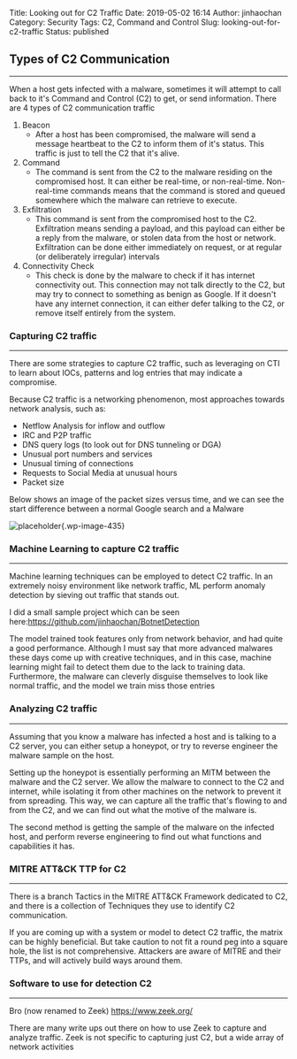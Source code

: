 Title: Looking out for C2 Traffic
Date: 2019-05-02 16:14
Author: jinhaochan
Category: Security
Tags: C2, Command and Control
Slug: looking-out-for-c2-traffic
Status: published

<!-- wp:heading -->

Types of C2 Communication
-------------------------

<!-- /wp:heading -->

<!-- wp:separator -->

------------------------------------------------------------------------

<!-- /wp:separator -->

</p>
<!-- wp:paragraph -->

When a host gets infected with a malware, sometimes it will attempt to call back to it's Command and Control (C2) to get, or send information. There are 4 types of C2 communication traffic

<!-- /wp:paragraph -->

<!-- wp:list {"ordered":true} -->

1.  Beacon
    -   After a host has been compromised, the malware will send a message heartbeat to the C2 to inform them of it's status. This traffic is just to tell the C2 that it's alive.
2.  Command
    -   The command is sent from the C2 to the malware residing on the compromised host. It can either be real-time, or non-real-time. Non-real-time commands means that the command is stored and queued somewhere which the malware can retrieve to execute.
3.  Exfiltration
    -   This command is sent from the compromised host to the C2. Exfiltration means sending a payload, and this payload can either be a reply from the malware, or stolen data from the host or network. Exfiltration can be done either immediately on request, or at regular (or deliberately irregular) intervals
4.  Connectivity Check
    -   This check is done by the malware to check if it has internet connectivity out. This connection may not talk directly to the C2, but may try to connect to something as benign as Google. If it doesn't have any internet connection, it can either defer talking to the C2, or remove itself entirely from the system.

<!-- /wp:list -->

<!-- wp:heading {"level":3} -->

### Capturing C2 traffic

<!-- /wp:heading -->

<!-- wp:separator -->

------------------------------------------------------------------------

<!-- /wp:separator -->

</p>
<!-- wp:paragraph -->

There are some strategies to capture C2 traffic, such as leveraging on CTI to learn about IOCs, patterns and log entries that may indicate a compromise.

<!-- /wp:paragraph -->

<!-- wp:paragraph -->

Because C2 traffic is a networking phenomenon, most approaches towards network analysis, such as:

<!-- /wp:paragraph -->

<!-- wp:list -->

-   Netflow Analysis for inflow and outflow
-   IRC and P2P traffic
-   DNS query logs (to look out for DNS tunneling or DGA)
-   Unusual port numbers and services
-   Unusual timing of connections
-   Requests to Social Media at unusual hours
-   Packet size

<!-- /wp:list -->

<!-- wp:paragraph -->

Below shows an image of the packet sizes versus time, and we can see the start difference between a normal Google search and a Malware

<!-- /wp:paragraph -->

<!-- wp:image {"id":435,"align":"center"} -->

>


![placeholder]({attach}media/2019/05/eta-blake-fig-2.png){.wp-image-435}




<!-- /wp:image -->

<!-- wp:heading {"level":3} -->

### Machine Learning to capture C2 traffic

<!-- /wp:heading -->

<!-- wp:separator -->

------------------------------------------------------------------------

<!-- /wp:separator -->

</p>
<!-- wp:paragraph -->

Machine learning techniques can be employed to detect C2 traffic. In an extremely noisy environment like network traffic, ML perform anomaly detection by sieving out traffic that stands out.

<!-- /wp:paragraph -->

<!-- wp:paragraph -->

I did a small sample project which can be seen here:<https://github.com/jinhaochan/BotnetDetection>

<!-- /wp:paragraph -->

<!-- wp:paragraph -->

The model trained took features only from network behavior, and had quite a good performance. Although I must say that more advanced malwares these days come up with creative techniques, and in this case, machine learning might fail to detect them due to the lack to training data. Furthermore, the malware can cleverly disguise themselves to look like normal traffic, and the model we train miss those entries

<!-- /wp:paragraph -->

<!-- wp:heading {"level":3} -->

### Analyzing C2 traffic

<!-- /wp:heading -->

<!-- wp:separator -->

------------------------------------------------------------------------

<!-- /wp:separator -->

</p>
<!-- wp:paragraph -->

Assuming that you know a malware has infected a host and is talking to a C2 server, you can either setup a honeypot, or try to reverse engineer the malware sample on the host.

<!-- /wp:paragraph -->

<!-- wp:paragraph -->

Setting up the honeypot is essentially performing an MITM between the malware and the C2 server. We allow the malware to connect to the C2 and internet, while isolating it from other machines on the network to prevent it from spreading. This way, we can capture all the traffic that's flowing to and from the C2, and we can find out what the motive of the malware is.

<!-- /wp:paragraph -->

<!-- wp:paragraph -->

The second method is getting the sample of the malware on the infected host, and perform reverse engineering to find out what functions and capabilities it has.

<!-- /wp:paragraph -->

<!-- wp:heading {"level":3} -->

### MITRE ATT&CK TTP for C2

<!-- /wp:heading -->

<!-- wp:separator -->

------------------------------------------------------------------------

<!-- /wp:separator -->

</p>
<!-- wp:paragraph -->

There is a branch Tactics in the MITRE ATT&CK Framework dedicated to C2, and there is a collection of Techniques they use to identify C2 communication.

<!-- /wp:paragraph -->

<!-- wp:paragraph -->

If you are coming up with a system or model to detect C2 traffic, the matrix can be highly beneficial. But take caution to not fit a round peg into a square hole, the list is not comprehensive. Attackers are aware of MITRE and their TTPs, and will actively build ways around them.

<!-- /wp:paragraph -->

<!-- wp:heading {"level":3} -->

### Software to use for detection C2

<!-- /wp:heading -->

<!-- wp:separator -->

------------------------------------------------------------------------

<!-- /wp:separator -->

</p>
<!-- wp:paragraph -->

Bro (now renamed to Zeek) <https://www.zeek.org/>

<!-- /wp:paragraph -->

<!-- wp:paragraph -->

There are many write ups out there on how to use Zeek to capture and analyze traffic. Zeek is not specific to capturing just C2, but a wide array of network activities

<!-- /wp:paragraph -->
